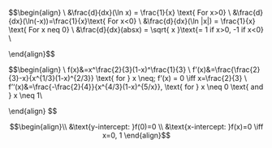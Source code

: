$$\begin{align} \\
&\frac{d}{dx}(\ln x) = \frac{1}{x} \text{ For x>0} \\
&\frac{d}{dx}(\ln(-x))=\frac{1}{x}\text{ For x<0} \\
&\frac{d}{dx}(\ln |x|) = \frac{1}{x} \text{ For x neq 0} \\
&\frac{d}{dx}(absx) = \sqrt{ x }\text{= 1 if x>0, -1 if x<0}  \\


\end{align}$$

$$\begin{align} \\
f(x)&=x^\frac{2}{3}(1-x)^\frac{1}{3} \\
f’(x)&=\frac{\frac{2}{3}-x}{x^{1/3}(1-x)^{2/3}} \text{ for } x \neq; f’(x) = 0 \iff x=\frac{2}{3} \\
f’‘(x)&=\frac{-\frac{2}{4}}{x^{4/3}(1-x)^{5/x}}, \text{ for } x \neq 0 \text{ and } x \neq 1\\

\end{align}
$$

$$\begin{align}\\
&\text{y-intercept: }f(0)=0 \\
&\text{x-intercept: }f(x)=0 \iff x=0, 1
\end{align}$$